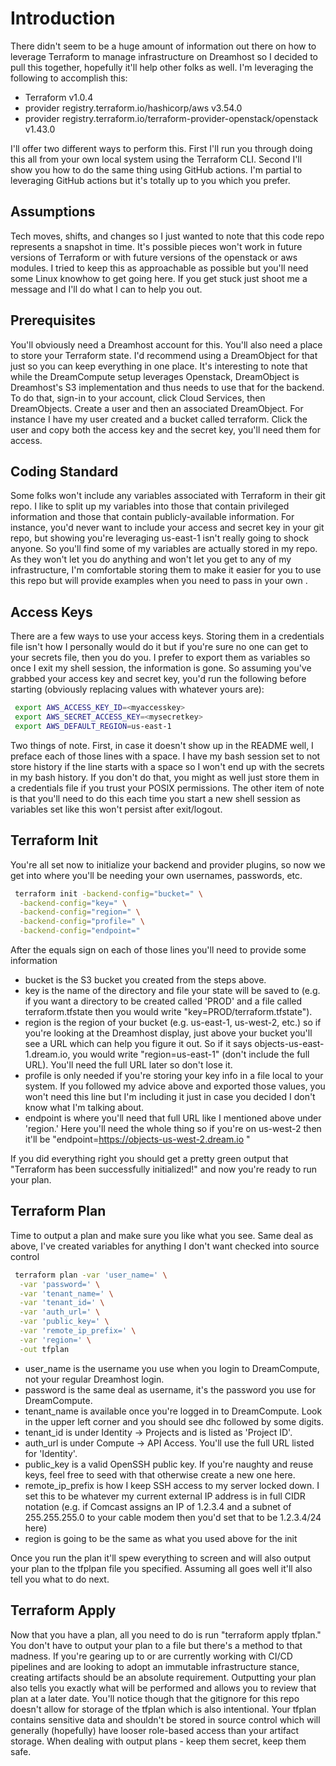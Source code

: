 # Introduction
There didn't seem to be a huge amount of information out there on how to leverage Terraform to manage infrastructure on Dreamhost so I decided to pull this together, hopefully it'll help other folks as well. I'm leveraging the following to accomplish this:

* Terraform v1.0.4
* provider registry.terraform.io/hashicorp/aws v3.54.0
* provider registry.terraform.io/terraform-provider-openstack/openstack v1.43.0

I'll offer two different ways to perform this. First I'll run you through doing this all from your own local system using the Terraform CLI. Second I'll show you how to do the same thing using GitHub actions. I'm partial to leveraging GitHub actions but it's totally up to you which you prefer. 

## Assumptions
Tech moves, shifts, and changes so I just wanted to note that this code repo represents a snapshot in time. It's possible pieces won't work in future versions of Terraform or with future versions of the openstack or aws modules. I tried to keep this as approachable as possible but you'll need some Linux knowhow to get going here. If you get stuck just shoot me a message and I'll do what I can to help you out. 

## Prerequisites
You'll obviously need a Dreamhost account for this. You'll also need a place to store your Terraform state. I'd recommend using a DreamObject for that just so you can keep everything in one place. It's interesting to note that while the DreamCompute setup leverages Openstack, DreamObject is Dreamhost's S3 implementation and thus needs to use that for the backend. To do that, sign-in to your account, click Cloud Services, then DreamObjects. Create a user and then an associated DreamObject. For instance I have my user created and a bucket called terraform. Click the user and copy both the access key and the secret key, you'll need them for access. 

## Coding Standard
Some folks won't include any variables associated with Terraform in their git repo. I like to split up my variables into those that contain privileged information and those that contain publicly-available information. For instance, you'd never want to include your access and secret key in your git repo, but showing you're leveraging us-east-1 isn't really going to shock anyone. So you'll find some of my variables are actually stored in my repo. As they won't let you do anything and won't let you get to any of my infrastructure, I'm comfortable storing them to make it easier for you to use this repo but will provide examples when you need to pass in your own . 

## Access Keys
There are a few ways to use your access keys. Storing them in a credentials file isn't how I personally would do it but if you're sure no one can get to your secrets file, then you do you. I prefer to export them as variables so once I exit my shell session, the information is gone. So assuming you've grabbed your access key and secret key, you'd run the following before starting (obviously replacing values with whatever yours are):
```bash
 export AWS_ACCESS_KEY_ID=<myaccesskey>
 export AWS_SECRET_ACCESS_KEY=<mysecretkey>
 export AWS_DEFAULT_REGION=us-east-1
```
Two things of note. First, in case it doesn't show up in the README well, I preface each of those lines with a space. I have my bash session set to not store history if the line starts with a space so I won't end up with the secrets in my bash history. If you don't do that, you might as well just store them in a credentials file if you trust your POSIX permissions. The other item of note is that you'll need to do this each time you start a new shell session as variables set like this won't persist after exit/logout. 

## Terraform Init
You're all set now to initialize your backend and provider plugins, so now we get into where you'll be needing your own usernames, passwords, etc. 
```bash
 terraform init -backend-config="bucket=" \
  -backend-config="key=" \
  -backend-config="region=" \
  -backend-config="profile=" \
  -backend-config="endpoint="
```
After the equals sign on each of those lines you'll need to provide some information
* bucket is the S3 bucket you created from the steps above.
* key is the name of the directory and file your state will be saved to (e.g. if you want a directory to be created called 'PROD' and a file called terraform.tfstate then you would write "key=PROD/terraform.tfstate").
* region is the region of your bucket (e.g. us-east-1, us-west-2, etc.) so if you're looking at the Dreamhost display, just above your bucket you'll see a URL which can help you figure it out. So if it says objects-us-east-1.dream.io, you would write "region=us-east-1" (don't include the full URL). You'll need the full URL later so don't lose it. 
* profile is only needed if you're storing your key info in a file local to your system. If you followed my advice above and exported those values, you won't need this line but I'm including it just in case you decided I don't know what I'm talking about. 
* endpoint is where you'll need that full URL like I mentioned above under 'region.' Here you'll need the whole thing so if you're on us-west-2 then it'll be "endpoint=https://objects-us-west-2.dream.io "

If you did everything right you should get a pretty green output that "Terraform has been successfully initialized!" and now you're ready to run your plan. 

## Terraform Plan
Time to output a plan and make sure you like what you see. Same deal as above, I've created variables for anything I don't want checked into source control
```bash
 terraform plan -var 'user_name=' \
  -var 'password=' \
  -var 'tenant_name=' \
  -var 'tenant_id=' \
  -var 'auth_url=' \
  -var 'public_key=' \
  -var 'remote_ip_prefix=' \
  -var 'region=' \
  -out tfplan
```
* user_name is the username you use when you login to DreamCompute, not your regular Dreamhost login.
* password is the same deal as username, it's the password you use for DreamCompute.
* tenant_name is available once you're logged in to DreamCompute. Look in the upper left corner and you should see dhc followed by some digits.
* tenant_id is under Identity -> Projects and is listed as 'Project ID'. 
* auth_url is under Compute -> API Access. You'll use the full URL listed for 'Identity'.
* public_key is a valid OpenSSH public key. If you're naughty and reuse keys, feel free to seed with that otherwise create a new one here. 
* remote_ip_prefix is how I keep SSH access to my server locked down. I set this to be whatever my current external IP address is in full CIDR notation (e.g. if Comcast assigns an IP of 1.2.3.4 and a subnet of 255.255.255.0 to your cable modem then you'd set that to be 1.2.3.4/24 here)
* region is going to be the same as what you used above for the init

Once you run the plan it'll spew everything to screen and will also output your plan to the tfplpan file you specified. Assuming all goes well it'll also tell you what to do next.

## Terraform Apply
Now that you have a plan, all you need to do is run "terraform apply tfplan." You don't have to output your plan to a file but there's a method to that madness. If you're gearing up to or are currently working with CI/CD pipelines and are looking to adopt an immutable infrastructure stance, creating artifacts should be an absolute requirement. Outputting your plan also tells you exactly what will be performed and allows you to review that plan at a later date. You'll notice though that the gitignore for this repo doesn't allow for storage of the tfplan which is also intentional. Your tfplan contains sensitive data and shouldn't be stored in source control which will generally (hopefully) have looser role-based access than your artifact storage. When dealing with output plans - keep them secret, keep them safe. 
